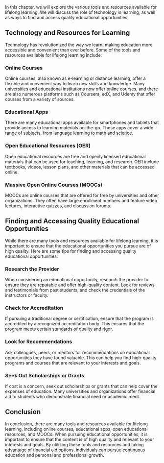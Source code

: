 
In this chapter, we will explore the various tools and resources available for lifelong learning. We will discuss the role of technology in learning, as well as ways to find and access quality educational opportunities.

Technology and Resources for Learning
-------------------------------------

Technology has revolutionized the way we learn, making education more accessible and convenient than ever before. Some of the tools and resources available for lifelong learning include:

### Online Courses

Online courses, also known as e-learning or distance learning, offer a flexible and convenient way to learn new skills and knowledge. Many universities and educational institutions now offer online courses, and there are also numerous platforms such as Coursera, edX, and Udemy that offer courses from a variety of sources.

### Educational Apps

There are many educational apps available for smartphones and tablets that provide access to learning materials on-the-go. These apps cover a wide range of subjects, from language learning to math and science.

### Open Educational Resources (OER)

Open educational resources are free and openly licensed educational materials that can be used for teaching, learning, and research. OER include textbooks, videos, lesson plans, and other materials that can be accessed online.

### Massive Open Online Courses (MOOCs)

MOOCs are online courses that are offered for free by universities and other organizations. They often have large enrollment numbers and feature video lectures, interactive quizzes, and discussion forums.

Finding and Accessing Quality Educational Opportunities
-------------------------------------------------------

While there are many tools and resources available for lifelong learning, it is important to ensure that the educational opportunities you pursue are of high quality. Here are some tips for finding and accessing quality educational opportunities:

### Research the Provider

When considering an educational opportunity, research the provider to ensure they are reputable and offer high-quality content. Look for reviews and testimonials from past students, and check the credentials of the instructors or faculty.

### Check for Accreditation

If pursuing a traditional degree or certification, ensure that the program is accredited by a recognized accreditation body. This ensures that the program meets certain standards of quality and rigor.

### Look for Recommendations

Ask colleagues, peers, or mentors for recommendations on educational opportunities they have found valuable. This can help you find high-quality programs and courses that are relevant to your interests and goals.

### Seek Out Scholarships or Grants

If cost is a concern, seek out scholarships or grants that can help cover the expenses of education. Many universities and organizations offer financial aid to students who demonstrate financial need or academic merit.

Conclusion
----------

In conclusion, there are many tools and resources available for lifelong learning, including online courses, educational apps, open educational resources, and MOOCs. When pursuing educational opportunities, it is important to ensure that the content is of high quality and relevant to your interests and goals. By utilizing these tools and resources and taking advantage of financial aid options, individuals can pursue continuous education and personal and professional growth.
